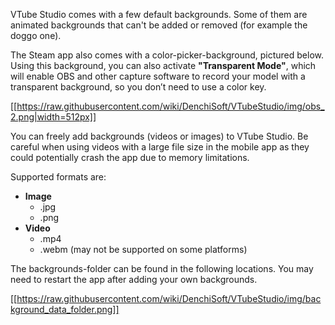 VTube Studio comes with a few default backgrounds. Some of them are animated backgrounds that can't be added or removed (for example the doggo one).

The Steam app also comes with a color-picker-background, pictured below. Using this background, you can also activate **"Transparent Mode"**, which will enable OBS and other capture software to record your model with a transparent background, so you don’t need to use a color key.

[[https://raw.githubusercontent.com/wiki/DenchiSoft/VTubeStudio/img/obs_2.png|width=512px]]

You can freely add backgrounds (videos or images) to VTube Studio. Be careful when using videos with a large file size in the mobile app as they could potentially crash the app due to memory limitations.

Supported formats are:

* **Image**
  * .jpg
  * .png
* **Video**
  * .mp4
  * .webm (may not be supported on some platforms)

The backgrounds-folder can be found in the following locations. You may need to restart the app after adding your own backgrounds.

[[https://raw.githubusercontent.com/wiki/DenchiSoft/VTubeStudio/img/background_data_folder.png]]